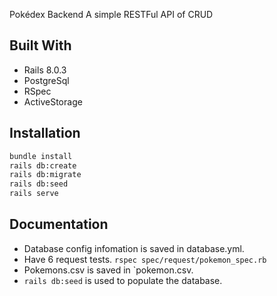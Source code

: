 Pokédex Backend
A simple RESTFul API of CRUD

## Built With

- Rails 8.0.3
- PostgreSql
- RSpec
- ActiveStorage

## Installation

```bash
bundle install
rails db:create
rails db:migrate
rails db:seed
rails serve
```

## Documentation

- Database config infomation is saved in database.yml.
- Have 6 request tests. `rspec spec/request/pokemon_spec.rb`
- Pokemons.csv is saved in `pokemon.csv.
- `rails db:seed` is used to populate the database.
